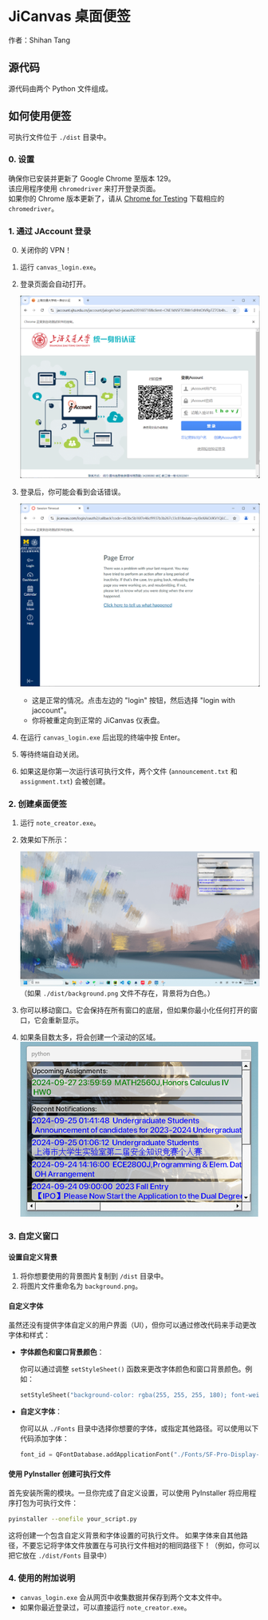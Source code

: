 
# JiCanvas 桌面便签

作者：Shihan Tang

## 源代码

源代码由两个 Python 文件组成。

## 如何使用便签

可执行文件位于 `./dist` 目录中。

### 0. 设置

确保你已安装并更新了 Google Chrome 至版本 129。  
该应用程序使用 `chromedriver` 来打开登录页面。  
如果你的 Chrome 版本更新了，请从 [Chrome for Testing](https://googlechromelabs.github.io/chrome-for-testing/) 下载相应的 `chromedriver`。

### 1. 通过 JAccount 登录
0. 关闭你的 VPN！
1. 运行 `canvas_login.exe`。
2. 登录页面会自动打开。

   ![登录页面](./docs/jaccount.png)

3. 登录后，你可能会看到会话错误。

   ![会话错误](./docs/jicanvas_timeout.png)

    - 这是正常的情况。点击左边的 "login" 按钮，然后选择 "login with jaccount"。
    - 你将被重定向到正常的 JiCanvas 仪表盘。
4. 在运行 `canvas_login.exe` 后出现的终端中按 Enter。
5. 等待终端自动关闭。
6. 如果这是你第一次运行该可执行文件，两个文件 (`announcement.txt` 和 `assignment.txt`) 会被创建。

### 2. 创建桌面便签

1. 运行 `note_creator.exe`。
2. 效果如下所示：

   ![效果展示](./docs/effect.png)
   （如果 `./dist/background.png` 文件不存在，背景将为白色。）
3. 你可以移动窗口。它会保持在所有窗口的底层，但如果你最小化任何打开的窗口，它会重新显示。
4. 如果条目数太多，将会创建一个滚动的区域。
   ![Effect](./docs/effect_scroll.png)
### 3. 自定义窗口

#### 设置自定义背景
1. 将你想要使用的背景图片复制到 `/dist` 目录中。
2. 将图片文件重命名为 `background.png`。

#### 自定义字体
虽然还没有提供字体自定义的用户界面（UI），但你可以通过修改代码来手动更改字体和样式：

- **字体颜色和窗口背景颜色**：

  你可以通过调整 `setStyleSheet()` 函数来更改字体颜色和窗口背景颜色。例如：

  ```python
  setStyleSheet("background-color: rgba(255, 255, 255, 180); font-weight: bold; font-size: 14px; color: black; border-radius: 5px;")


- **自定义字体**：

  你可以从 `./Fonts` 目录中选择你想要的字体，或指定其他路径。可以使用以下代码添加字体：

  ```python
  font_id = QFontDatabase.addApplicationFont("./Fonts/SF-Pro-Display-Semibold.otf")
  ```

#### 使用 PyInstaller 创建可执行文件
首先安装所需的模块。一旦你完成了自定义设置，可以使用 PyInstaller 将应用程序打包为可执行文件：

```bash
pyinstaller --onefile your_script.py
```

这将创建一个包含自定义背景和字体设置的可执行文件。
如果字体来自其他路径，不要忘记将字体文件放置在与可执行文件相对的相同路径下！（例如，你可以把它放在 `./dist/Fonts` 目录中）

### 4. 使用的附加说明

- `canvas_login.exe` 会从网页中收集数据并保存到两个文本文件中。
- 如果你最近登录过，可以直接运行 `note_creator.exe`。

